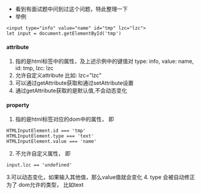 - 看到有面试题中问到过这个问题，特此整理一下
- 举例
```language
<input type="info" value="name" id="tmp" lzc="lzc">
let input = document.getElementById('tmp')
```

#### attribute
1. 指的是html标签中的属性，及上述示例中的键值对
type: info, value: name, id: tmp, lzc: lzc
2. 允许自定义attribute 比如: lzc="lzc"
3. 可以通过getAttribute获取和通过setAttribute设置
4. 通过getAttribute获取的是默认值,不会动态变化
#### property
1. 指的是html标签对应的dom中的属性， 即
```language
HTMLInputElement.id === 'tmp'
HTMLInputElement.type === 'text'
HTMLInputElement.value === 'name'
```
2. 不允许自定义属性， 即
```language
input.lzc == 'undefined'
```
3.可以动态变化，如果输入其他值，那么value值就会变化
4. type 会被自动修正为了 dom允许的类型， 比如text